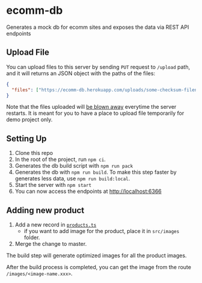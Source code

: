 # ecomm-db

Generates a mock db for ecomm sites and exposes the data via REST API endpoints

## Upload File

You can upload files to this server by sending `PUT` request to `/upload` path, and it will returns an JSON object with the paths of the files:

```json
{
  "files": ["https://ecomm-db.herokuapp.com/uploads/some-checksum-filename.png"]
}
```

Note that the files uploaded will [be blown away](https://help.heroku.com/K1PPS2WM/why-are-my-file-uploads-missing-deleted) everytime the server restarts. It is meant for you to have a place to upload file temporarily for demo project only.

## Setting Up

1. Clone this repo
1. In the root of the project, run `npm ci`.
1. Generates the db build script with `npm run pack`
1. Generates the db with `npm run build`. To make this step faster by generates less data, use `npm run build:local`.
1. Start the server with `npm start`
1. You can now access the endpoints at [http://localhost:6366](http://localhost:6366)

## Adding new product

1. Add a new record in [`products.ts`](src/products.ts)
   - if you want to add image for the product, place it in `src/images` folder.
1. Merge the change to master.

The build step will generate optimized images for all the product images.

After the build process is completed, you can get the image from the route `/images/<image-name.xxx>`.
